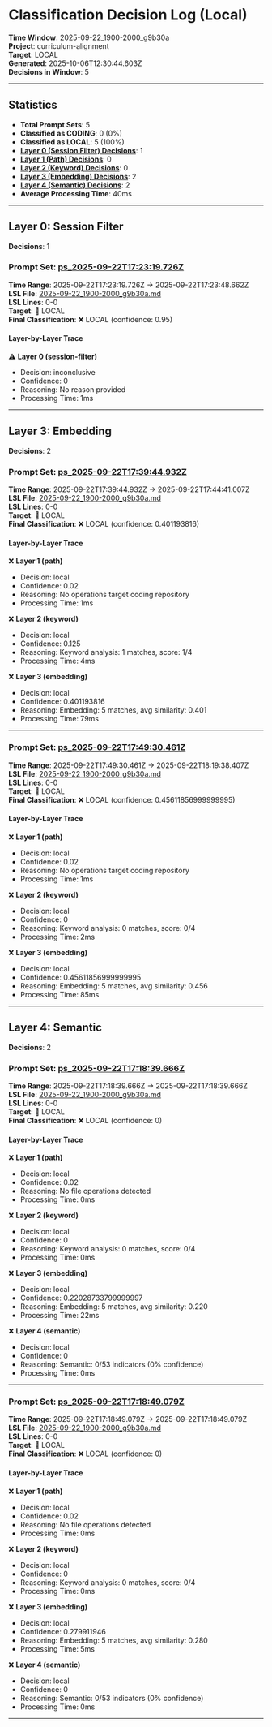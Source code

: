 # Classification Decision Log (Local)

**Time Window**: 2025-09-22_1900-2000_g9b30a<br>
**Project**: curriculum-alignment<br>
**Target**: LOCAL<br>
**Generated**: 2025-10-06T12:30:44.603Z<br>
**Decisions in Window**: 5

---

## Statistics

- **Total Prompt Sets**: 5
- **Classified as CODING**: 0 (0%)
- **Classified as LOCAL**: 5 (100%)
- **[Layer 0 (Session Filter) Decisions](#layer-0-session-filter)**: 1
- **[Layer 1 (Path) Decisions](#layer-1-path)**: 0
- **[Layer 2 (Keyword) Decisions](#layer-2-keyword)**: 0
- **[Layer 3 (Embedding) Decisions](#layer-3-embedding)**: 2
- **[Layer 4 (Semantic) Decisions](#layer-4-semantic)**: 2
- **Average Processing Time**: 40ms

---

## Layer 0: Session Filter

**Decisions**: 1

### Prompt Set: [ps_2025-09-22T17:23:19.726Z](../../history/2025-09-22_1900-2000_g9b30a.md#ps_2025-09-22T17:23:19.726Z)

**Time Range**: 2025-09-22T17:23:19.726Z → 2025-09-22T17:23:48.662Z<br>
**LSL File**: [2025-09-22_1900-2000_g9b30a.md](../../history/2025-09-22_1900-2000_g9b30a.md#ps_2025-09-22T17:23:19.726Z)<br>
**LSL Lines**: 0-0<br>
**Target**: 📍 LOCAL<br>
**Final Classification**: ❌ LOCAL (confidence: 0.95)

#### Layer-by-Layer Trace

⚠️ **Layer 0 (session-filter)**
- Decision: inconclusive
- Confidence: 0
- Reasoning: No reason provided
- Processing Time: 1ms

---

## Layer 3: Embedding

**Decisions**: 2

### Prompt Set: [ps_2025-09-22T17:39:44.932Z](../../history/2025-09-22_1900-2000_g9b30a.md#ps_2025-09-22T17:39:44.932Z)

**Time Range**: 2025-09-22T17:39:44.932Z → 2025-09-22T17:44:41.007Z<br>
**LSL File**: [2025-09-22_1900-2000_g9b30a.md](../../history/2025-09-22_1900-2000_g9b30a.md#ps_2025-09-22T17:39:44.932Z)<br>
**LSL Lines**: 0-0<br>
**Target**: 📍 LOCAL<br>
**Final Classification**: ❌ LOCAL (confidence: 0.401193816)

#### Layer-by-Layer Trace

❌ **Layer 1 (path)**
- Decision: local
- Confidence: 0.02
- Reasoning: No operations target coding repository
- Processing Time: 1ms

❌ **Layer 2 (keyword)**
- Decision: local
- Confidence: 0.125
- Reasoning: Keyword analysis: 1 matches, score: 1/4
- Processing Time: 4ms

❌ **Layer 3 (embedding)**
- Decision: local
- Confidence: 0.401193816
- Reasoning: Embedding: 5 matches, avg similarity: 0.401
- Processing Time: 79ms

---

### Prompt Set: [ps_2025-09-22T17:49:30.461Z](../../history/2025-09-22_1900-2000_g9b30a.md#ps_2025-09-22T17:49:30.461Z)

**Time Range**: 2025-09-22T17:49:30.461Z → 2025-09-22T18:19:38.407Z<br>
**LSL File**: [2025-09-22_1900-2000_g9b30a.md](../../history/2025-09-22_1900-2000_g9b30a.md#ps_2025-09-22T17:49:30.461Z)<br>
**LSL Lines**: 0-0<br>
**Target**: 📍 LOCAL<br>
**Final Classification**: ❌ LOCAL (confidence: 0.45611856999999995)

#### Layer-by-Layer Trace

❌ **Layer 1 (path)**
- Decision: local
- Confidence: 0.02
- Reasoning: No operations target coding repository
- Processing Time: 1ms

❌ **Layer 2 (keyword)**
- Decision: local
- Confidence: 0
- Reasoning: Keyword analysis: 0 matches, score: 0/4
- Processing Time: 2ms

❌ **Layer 3 (embedding)**
- Decision: local
- Confidence: 0.45611856999999995
- Reasoning: Embedding: 5 matches, avg similarity: 0.456
- Processing Time: 85ms

---

## Layer 4: Semantic

**Decisions**: 2

### Prompt Set: [ps_2025-09-22T17:18:39.666Z](../../history/2025-09-22_1900-2000_g9b30a.md#ps_2025-09-22T17:18:39.666Z)

**Time Range**: 2025-09-22T17:18:39.666Z → 2025-09-22T17:18:39.666Z<br>
**LSL File**: [2025-09-22_1900-2000_g9b30a.md](../../history/2025-09-22_1900-2000_g9b30a.md#ps_2025-09-22T17:18:39.666Z)<br>
**LSL Lines**: 0-0<br>
**Target**: 📍 LOCAL<br>
**Final Classification**: ❌ LOCAL (confidence: 0)

#### Layer-by-Layer Trace

❌ **Layer 1 (path)**
- Decision: local
- Confidence: 0.02
- Reasoning: No file operations detected
- Processing Time: 0ms

❌ **Layer 2 (keyword)**
- Decision: local
- Confidence: 0
- Reasoning: Keyword analysis: 0 matches, score: 0/4
- Processing Time: 0ms

❌ **Layer 3 (embedding)**
- Decision: local
- Confidence: 0.22028733799999997
- Reasoning: Embedding: 5 matches, avg similarity: 0.220
- Processing Time: 22ms

❌ **Layer 4 (semantic)**
- Decision: local
- Confidence: 0
- Reasoning: Semantic: 0/53 indicators (0% confidence)
- Processing Time: 0ms

---

### Prompt Set: [ps_2025-09-22T17:18:49.079Z](../../history/2025-09-22_1900-2000_g9b30a.md#ps_2025-09-22T17:18:49.079Z)

**Time Range**: 2025-09-22T17:18:49.079Z → 2025-09-22T17:18:49.079Z<br>
**LSL File**: [2025-09-22_1900-2000_g9b30a.md](../../history/2025-09-22_1900-2000_g9b30a.md#ps_2025-09-22T17:18:49.079Z)<br>
**LSL Lines**: 0-0<br>
**Target**: 📍 LOCAL<br>
**Final Classification**: ❌ LOCAL (confidence: 0)

#### Layer-by-Layer Trace

❌ **Layer 1 (path)**
- Decision: local
- Confidence: 0.02
- Reasoning: No file operations detected
- Processing Time: 0ms

❌ **Layer 2 (keyword)**
- Decision: local
- Confidence: 0
- Reasoning: Keyword analysis: 0 matches, score: 0/4
- Processing Time: 0ms

❌ **Layer 3 (embedding)**
- Decision: local
- Confidence: 0.279911946
- Reasoning: Embedding: 5 matches, avg similarity: 0.280
- Processing Time: 5ms

❌ **Layer 4 (semantic)**
- Decision: local
- Confidence: 0
- Reasoning: Semantic: 0/53 indicators (0% confidence)
- Processing Time: 0ms

---

